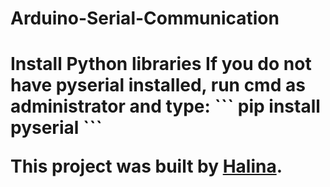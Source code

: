 # Arduino-Serial-Communication
<h1>Install Python libraries
If you do not have pyserial installed, run cmd as administrator and type:
```
pip install pyserial
```

This project was built by [Halina](https://www.youtube.com/channel/UCG0h6r6T1joRASO29JV9qMQ).
